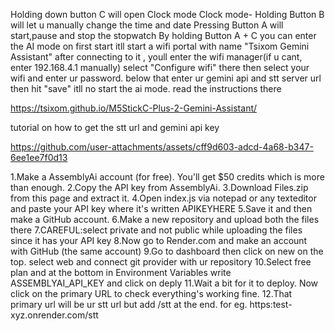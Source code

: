 Holding down button C will open Clock mode
Clock mode- Holding Button B will let u manually change the time and date
Pressing Button A will start,pause and stop the stopwatch
By holding Button A + C you can enter the AI mode
on first start itll start a wifi portal with name "Tsixom Gemini Assistant"
after connecting to it , youll enter the wifi manager(if u cant, enter 192.168.4.1 manually)
select "Configure wifi" there then select your wifi and enter ur password. below that enter ur gemini api and stt server url then hit "save"
itll no start the ai mode. read the instructions there

https://tsixom.github.io/M5StickC-Plus-2-Gemini-Assistant/


tutorial on how to get the stt url and gemini api key

https://github.com/user-attachments/assets/cff9d603-adcd-4a68-b347-6ee1ee7f0d13

1.Make a AssemblyAi account (for free). You'll get $50 credits which is more than enough. 
2.Copy the API key from AssemblyAi. 
3.Download Files.zip from this page and extract it. 
4.Open index.js via notepad or any texteditor and paste your API key where it's written APIKEYHERE
5.Save it and then make a GitHub account. 
6.Make a new repository and upload both the files there 
7.CAREFUL:select private and not public while uploading the files since it has your API key
8.Now go to Render.com and make an account with GitHub (the same account) 
9.Go to dashboard then click on new on the top. 
select web and connect git provider with ur repository
10.Select free plan and at the bottom in Environment Variables write ASSEMBLYAI_API_KEY and click on deply
11.Wait a bit for it to deploy. Now click on the primary URL to check everything's working fine. 
12.That primary url will be ur stt url but add /stt at the end. 
for eg. https:test-xyz.onrender.com/stt
